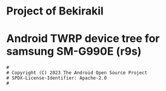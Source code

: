 # Project of Bekirakil
# Android TWRP device tree for samsung SM-G990E (r9s)

```
#
# Copyright (C) 2023 The Android Open Source Project
# SPDX-License-Identifier: Apache-2.0
#
```
